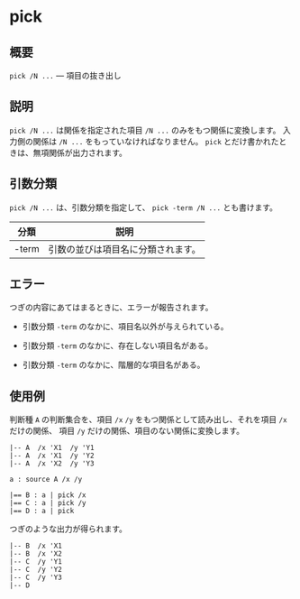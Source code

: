 # pick

## 概要

`pick /N ...` — 項目の抜き出し



## 説明

`pick /N ...` は関係を指定された項目
`/N ...` のみをもつ関係に変換します。
入力側の関係は `/N ...` をもっていなければなりません。
`pick` とだけ書かれたときは、無項関係が出力されます。


## 引数分類

`pick /N ...` は、引数分類を指定して、
`pick -term /N ...` とも書けます。

| 分類     | 説明 |
|----------|------|
| -term    | 引数の並びは項目名に分類されます。 |



## エラー

つぎの内容にあてはまるときに、エラーが報告されます。

- 引数分類 `-term` のなかに、項目名以外が与えられている。

- 引数分類 `-term` のなかに、存在しない項目名がある。

- 引数分類 `-term` のなかに、階層的な項目名がある。



## 使用例

判断種 `A` の判断集合を、項目 `/x` `/y`
をもつ関係として読み出し、それを項目 `/x` だけの関係、
項目 `/y` だけの関係、項目のない関係に変換します。

``` text
|-- A  /x 'X1  /y 'Y1
|-- A  /x 'X1  /y 'Y2
|-- A  /x 'X2  /y 'Y3

a : source A /x /y

|== B : a | pick /x
|== C : a | pick /y
|== D : a | pick
```

つぎのような出力が得られます。

``` text
|-- B  /x 'X1
|-- B  /x 'X2
|-- C  /y 'Y1
|-- C  /y 'Y2
|-- C  /y 'Y3
|-- D
```



